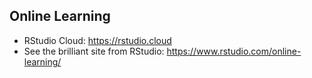 ## Online Learning

- RStudio Cloud: https://rstudio.cloud  
- See the brilliant site from RStudio: https://www.rstudio.com/online-learning/
